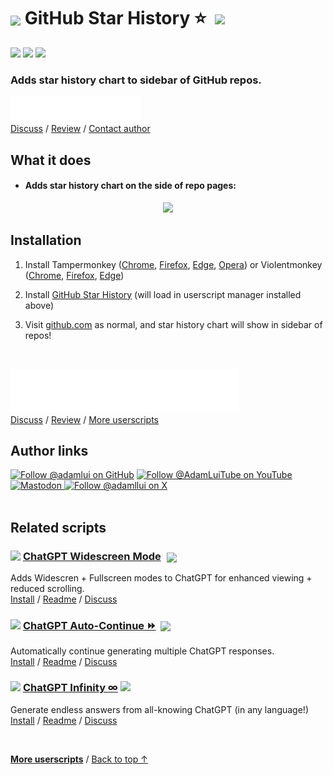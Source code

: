 # <img width=28 style="margin-bottom: -2px" src="https://github.githubassets.com/favicons/favicon.png"> GitHub Star History ⭐ &nbsp;[![](https://img.shields.io/twitter/url/http/shields.io.svg?style=social)](https://twitter.com/intent/tweet?text=Add%20GitHub%20star%20history%20to%20all%20repo%20sidebars%21&url=https://github.com/adamlui/github-star-history&hashtags=greasemonkey,github,javascript)

[![](https://img.shields.io/badge/License-MIT-green.svg?logo=internetarchive&logoColor=white&labelColor=464646&style=for-the-badge)](../LICENSE.md)
[![](https://img.shields.io/github/commit-activity/m/adamlui/github-star-history?label=Commits&logo=github&logoColor=white&labelColor=464646&style=for-the-badge)](https://github.com/adamlui/github-star-history/commits/main)
[![](https://img.shields.io/codefactor/grade/github/adamlui/github-star-history?label=Code+Quality&logo=codefactor&logoColor=white&labelColor=464646&style=for-the-badge)](https://www.codefactor.io/repository/github/adamlui/github-star-history)

### Adds star history chart to sidebar of GitHub repos.

<a href="https://greasyfork.org/scripts/473377-github-star-history"><img height=40 src="https://github.com/adamlui/userscripts/raw/master/media/images/buttons/install-button.svg"></a><a href="#installation"><img height=40 title="How to install" src="https://github.com/adamlui/userscripts/raw/master/media/images/buttons/help-button.svg"></a>
<br>
[Discuss](https://github.com/adamlui/github-star-history/discussions) /
[Review](https://greasyfork.org/scripts/473377-github-star-history/feedback#post-discussion) /
[Contact author](https://github.com/adamlui)

## What it does

- #### Adds star history chart on the side of repo pages:

<div align="center">

<picture>
    <source type="image/webp" srcset="https://raw.githubusercontent.com/adamlui/github-star-history/main/media/images/screenshots/star-history-sidebar.webp">
    <img src="https://raw.githubusercontent.com/adamlui/github-star-history/main/media/images/screenshots/star-history-sidebar.png">
</picture>

</div>

## Installation

1. Install Tampermonkey ([Chrome](https://chrome.google.com/webstore/detail/tampermonkey/dhdgffkkebhmkfjojejmpbldmpobfkfo), [Firefox](https://addons.mozilla.org/firefox/addon/tampermonkey/), [Edge](https://microsoftedge.microsoft.com/addons/detail/tampermonkey/iikmkjmpaadaobahmlepeloendndfphd), [Opera](https://addons.opera.com/extensions/details/tampermonkey-beta/)) or Violentmonkey ([Chrome](https://chrome.google.com/webstore/detail/violent-monkey/jinjaccalgkegednnccohejagnlnfdag), [Firefox](https://addons.mozilla.org/firefox/addon/violentmonkey/), [Edge](https://microsoftedge.microsoft.com/addons/detail/violentmonkey/eeagobfjdenkkddmbclomhiblgggliao))

2. Install [GitHub Star History](https://greasyfork.org/scripts/473377-github-star-history) (will load in userscript manager installed above)

3. Visit [github.com](https://github.com) as normal, and star history chart will show in sidebar of repos!

<br>

<a href="https://greasyfork.org/scripts/473377-github-star-history"><img title="How to install" src="https://github.com/adamlui/userscripts/raw/master/media/images/buttons/install-button.svg"></a><a href="#installation"><img src="https://github.com/adamlui/userscripts/raw/master/media/images/buttons/help-button.svg"></a>
<br>
[Discuss](https://github.com/adamlui/github-star-history/discussions) /
[Review](https://greasyfork.org/scripts/473377-github-star-history/feedback#post-discussion) /
[More userscripts](https://github.com/adamlui/userscripts)

## Author links

[![Follow @adamlui on GitHub](https://img.shields.io/github/followers/adamlui?label=Follow%20%40adamlui&style=social "GitHub")](https://github.com/adamlui)
[![Follow @AdamLuiTube on YouTube](https://img.shields.io/youtube/channel/subscribers/UCgBMqK7SRL5R__3qM-YAcSg?label=Follow%20%40adamluitube&style=social "YouTube")](https://www.youtube.com/AdamLuiTube?sub_confirmation=1)
<a href="https://elonsucks.org/@adam" target="_blank"><img align="bottom" src="https://img.shields.io/mastodon/follow/109387703022229926?domain=https%3A%2F%2Felonsucks.org&style=social" title="Mastodon">
[![Follow @adamllui on X](https://img.shields.io/twitter/follow/adamllui?style=social "X")](https://x.com/adamllui)
<br><br>

## Related scripts

### <img width=17 style="margin-bottom:-1px" src="https://raw.githubusercontent.com/adamlui/chatgpt-widescreen/main/media/images/icons/widescreen-robot-emoji/icon32.png"> [ChatGPT Widescreen Mode](https://chatgptevo.com/widescreen/github) <img src="https://raw.githubusercontent.com/adamlui/chatgpt-widescreen/main/media/images/badges/product-hunt/product-of-the-week-2-larger-centered-rounded-light.svg" style="width: auto; height: 24px; margin:0 0 -4px 5px;" width="auto" height="24" />

Adds Widescren + Fullscreen modes to ChatGPT for enhanced viewing + reduced scrolling.
<br>[Install](https://github.com/adamlui/chatgpt-widescreen#installation) / 
[Readme](https://github.com/adamlui/chatgpt-widescreen#readme) / 
[Discuss](https://chatgptevo.com/widescreen/discussions)

### <picture><source media="(prefers-color-scheme: dark)" srcset="https://i.imgur.com/RduASbD.png"><img width=16 src="https://raw.githubusercontent.com/adamlui/chatgpt-userscripts/main/media/icons/openai-favicon64.png"></picture> [ChatGPT Auto-Continue ⏩](https://chatgptevo.com/autocontinue/github) <a href="https://github.com/awesome-scripts/awesome-userscripts#chatgpt"><img src="https://awesome.re/mentioned-badge.svg" style="margin:0 0 -3px 3px"></a>

Automatically continue generating multiple ChatGPT responses.<br>
[Install](https://greasyfork.org/scripts/466789-chatgpt-auto-continue) / 
[Readme](https://github.com/adamlui/chatgpt-auto-continue#readme) / 
[Discuss](https://chatgptevo.com/autocontinue/discussions)

### <picture><source media="(prefers-color-scheme: dark)" srcset="https://i.imgur.com/RduASbD.png"><img width=16 src="https://raw.githubusercontent.com/adamlui/chatgpt-userscripts/main/media/icons/openai-favicon64.png"></picture> [ChatGPT Infinity ∞](https://chatgptevo.com/infinity/github) <a href="https://github.com/awesome-scripts/awesome-userscripts#chatgpt"><img src="https://awesome.re/mentioned-badge.svg"></a>

Generate endless answers from all-knowing ChatGPT (in any language!)
<br>[Install](https://greasyfork.org/scripts/465051-chatgpt-infinity) / 
[Readme](https://github.com/adamlui/chatgpt-infinity#readme) / 
[Discuss](https://chatgptevo.com/infinity/discussions)

<img height=6px width="100%" src="https://raw.githubusercontent.com/andreasbm/readme/master/assets/lines/aqua.png">
  
<a href="https://github.com/adamlui/userscripts">**More userscripts**</a> / 
<a href="#-github-star-history--">Back to top ↑</a>
